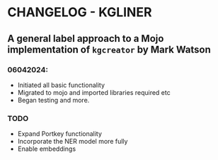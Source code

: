 # CHANGELOG - KGLINER
## A general label approach to a Mojo implementation of ```kgcreator``` by Mark Watson

### 06042024:
- Initiated all basic functionality
- Migrated to mojo and imported libraries required etc
- Began testing and more.

### TODO
- Expand Portkey functionality
- Incorporate the NER model more fully
- Enable embeddings

